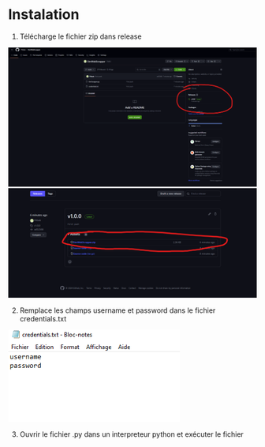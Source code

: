 # Instalation

1. Télécharge le fichier zip dans release


![tuto1](./Images/image1.png)
![tuto2](./Images/image2.png)

2. Remplace les champs username et password dans le fichier credentials.txt

![tuto3](./Images/image3.png)

3. Ouvrir le fichier .py dans un interpreteur python et exécuter le fichier 
